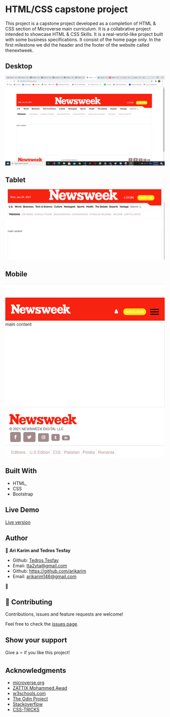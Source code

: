 # HTML/CSS capstone project

This project is a capstone project developed as a completion of HTML & CSS section of Microverse main curriculum. It is a collabrative project intended to showcase HTML & CSS Skills. It is a real-world-like project built with some business specifications. It consist of the home page only. In the first milestone we did the header and the footer of the website called thenextweek.
## Desktop

![screenshot](./images/readme-1.png)

## Tablet

![screenshot](./images/readme-2.png)

## Mobile

![screenshot](./images/readme-3.png)

## Built With

- HTML,
- CSS
- Bootstrap

## Live Demo

<a href="https://rawcdn.githack.com/tta2yta/thenextweek/9335b66fd3b934757f978a2f67fbbf5732b71a7f/index.html">Live version</a>

## Author


👤 **Ari Karim and Tedros Tesfay**

- Github: [Tedros Tesfay](https://github.com/tta2yta)
- Emaii: tta2yta@gmail.com
- Github: https://github.com/arikarim
- Email: arikarim146@gmail.com

👤

## 🤝 Contributing

Contributions, issues and feature requests are welcome!

Feel free to check the <a href="https://github.com/tta2yta/thenextweek/issues" target="_blank">issues page</a>.

## Show your support

Give a ⭐️ if you like this project!

## Acknowledgments

- <a href="https://www.microverse.org/" target="_blank">microverse.org</a>
- <a href="https://www.behance.net/gallery/24796463/ZATTIX" target="_blank">ZATTIX Mohammed Awad</a>
- <a href="https://www.w3schools.com/" target="_blank">w3schools.com</a>
- <a href="https://www.theodinproject.com/" target="_blank">The Odin Project</a>
- <a href="https://www.stackoverflow.com/" target="_blank">Stackoverflow</a>
- <a href="https://css-tricks.com/" target="_blank">CSS-TRICKS</a>
